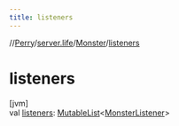 ```yaml
---
title: listeners
---
```

//[Perry](../../../index.html)/[server.life](../index.html)/[Monster](index.html)/[listeners](listeners.html)



# listeners



[jvm]\
val [listeners](listeners.html): [MutableList](https://kotlinlang.org/api/latest/jvm/stdlib/kotlin.collections/-mutable-list/index.html)&lt;[MonsterListener](../-monster-listener/index.html)&gt;




